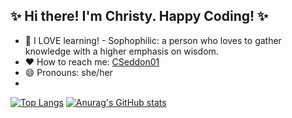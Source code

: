## ✨ Hi there!  I'm Christy. Happy Coding! ✨

- 🔭 I LOVE learning! - Sophophilic: a person who loves to gather knowledge with a higher emphasis on wisdom.
- ❤️ How to reach me: [CSeddon01](https://www.linkedin.com/in/christine-seddon-2a97a2158/)
- 😄 Pronouns: she/her
- 


[![Top Langs](https://github-readme-stats.vercel.app/api/top-langs/?username=CSeddon01&layout=compact)](https://github.com/CSeddon01/github-readme-stats)
[![Anurag's GitHub stats](https://github-readme-stats.vercel.app/api?username=CSeddon01)](https://github.com/CSeddon01/github-readme-stats)
